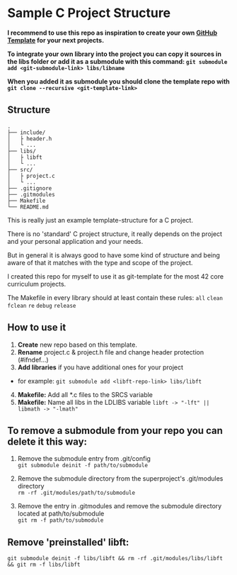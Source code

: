 # Sample C Project Structure

**I recommend to use this repo as inspiration to create your own [GitHub Template](https://docs.github.com/en/repositories/creating-and-managing-repositories/creating-a-template-repository) for your next projects.**

**To integrate your own library into the project you can copy it sources in the libs folder or add it as a submodule with this command: ```git submodule add <git-submodule-link> libs/libname```**

**When you added it as submodule you should clone the template repo with ```git clone --recursive <git-template-link>```**

## Structure
```
.
├── include/
│   ├ header.h
│   └ ...
├── libs/
│   ├ libft
│   └ ...
├── src/
│   ├ project.c
│   └ ...
├── .gitignore
├── .gitmodules
├── Makefile
└── README.md
```

This is really just an example template-structure for a C project.

There is no 'standard' C project structure, it really depends on the project and your personal application and your needs.

But in general it is always good to have some kind of structure and being aware of that it matches with the type and scope of the project.

I created this repo for myself to use it as git-template for the most 42 core curriculum projects.

The Makefile in every library should at least contain these rules:
```all``` ```clean``` ```fclean``` ```re``` ```debug``` ```release```

## How to use it

1. **Create** new repo based on this template.
2. **Rename** project.c & project.h file and change header protection (#ifndef...)
3. **Add libraries** if you have additional ones for your project
- for example: ```git submodule add <libft-repo-link> libs/libft```
4. **Makefile:** Add all *.c files to the SRCS variable
5. **Makefile:** Name all libs in the LDLIBS variable ```libft -> "-lft" || libmath -> "-lmath"```

## To remove a submodule from your repo you can delete it this way:
1. Remove the submodule entry from .git/config <br> ```git submodule deinit -f path/to/submodule```

2. Remove the submodule directory from the superproject's .git/modules directory <br> ```rm -rf .git/modules/path/to/submodule```

3. Remove the entry in .gitmodules and remove the submodule directory located at path/to/submodule <br> ```git rm -f path/to/submodule```

## Remove 'preinstalled' libft:

```git submodule deinit -f libs/libft && rm -rf .git/modules/libs/libft && git rm -f libs/libft```
